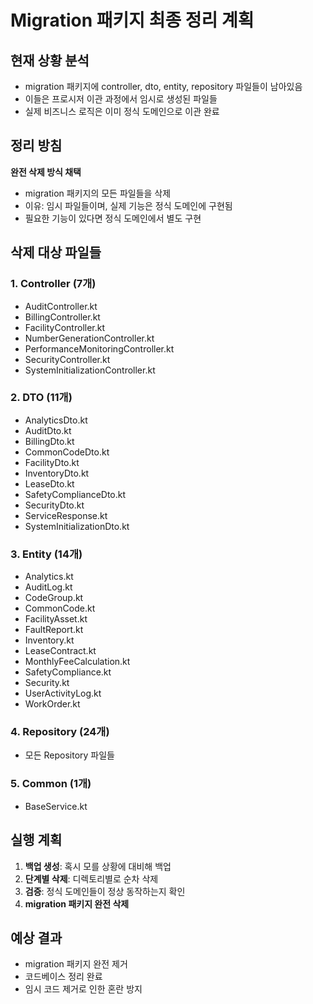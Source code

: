 # Migration 패키지 최종 정리 계획

## 현재 상황 분석
- migration 패키지에 controller, dto, entity, repository 파일들이 남아있음
- 이들은 프로시저 이관 과정에서 임시로 생성된 파일들
- 실제 비즈니스 로직은 이미 정식 도메인으로 이관 완료

## 정리 방침
**완전 삭제 방식 채택**
- migration 패키지의 모든 파일들을 삭제
- 이유: 임시 파일들이며, 실제 기능은 정식 도메인에 구현됨
- 필요한 기능이 있다면 정식 도메인에서 별도 구현

## 삭제 대상 파일들

### 1. Controller (7개)
- AuditController.kt
- BillingController.kt  
- FacilityController.kt
- NumberGenerationController.kt
- PerformanceMonitoringController.kt
- SecurityController.kt
- SystemInitializationController.kt

### 2. DTO (11개)
- AnalyticsDto.kt
- AuditDto.kt
- BillingDto.kt
- CommonCodeDto.kt
- FacilityDto.kt
- InventoryDto.kt
- LeaseDto.kt
- SafetyComplianceDto.kt
- SecurityDto.kt
- ServiceResponse.kt
- SystemInitializationDto.kt

### 3. Entity (14개)
- Analytics.kt
- AuditLog.kt
- CodeGroup.kt
- CommonCode.kt
- FacilityAsset.kt
- FaultReport.kt
- Inventory.kt
- LeaseContract.kt
- MonthlyFeeCalculation.kt
- SafetyCompliance.kt
- Security.kt
- UserActivityLog.kt
- WorkOrder.kt

### 4. Repository (24개)
- 모든 Repository 파일들

### 5. Common (1개)
- BaseService.kt

## 실행 계획
1. **백업 생성**: 혹시 모를 상황에 대비해 백업
2. **단계별 삭제**: 디렉토리별로 순차 삭제
3. **검증**: 정식 도메인들이 정상 동작하는지 확인
4. **migration 패키지 완전 삭제**

## 예상 결과
- migration 패키지 완전 제거
- 코드베이스 정리 완료
- 임시 코드 제거로 인한 혼란 방지